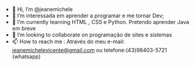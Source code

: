 - 👋 Hi, I’m @jeanemichele
- 👀 I’m interessada em aprender a programar e me tornar Dev;
- 🌱 I’m currently learning  HTML , CSS e Python. Pretendo aprender Java em breve
- 💞️ I’m looking to collaborate on  programação de sites e sistemas
- 📫 How to reach me : Através do meu e-mail: jeanemichelevicente@gmail.com ou telefone:(43)98403-5721 (whatsapp)


